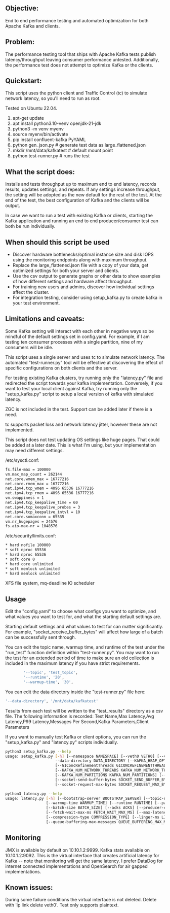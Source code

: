 
## Objective:
End to end performance testing and automated optimization for both Apache Kafka and clients.

## Problem: 
The performance testing tool that ships with Apache Kafka tests publish latency/throughput leaving consumer performance untested.  Additionally, the performance test does not attempt to optimize Kafka or the clients.

## Quickstart:
This script uses the python client and Traffic Control (tc) to simulate network latency, so you'll need to run as root.

Tested on Ubuntu 22.04.

1. apt-get update
2. apt install python3.10-venv openjdk-21-jdk
3. python3 -m venv myenv
4. source myenv/bin/activate
5. pip install confluent-kafka PyYAML
6. python gen_json.py  # generate test data as large_flattened.json
7. mkdir /mnt/data/kafkatest # default mount point
8. python test-runner.py  # runs the test

## What the script does:
Installs and tests throughput up to maximum end to end latency, records results, updates settings, and repeats.  If any settings increase throughput, the setting will be adopted as the new default for the rest of the test.  At the end of the test, the best configuration of Kafka and the clients will be output.

In case we want to run a test with existing Kafka or clients, starting the Kafka application and running an end to end producer/consumer test can both be run individually.

## When should this script be used
* Discover hardware bottlenecks/optimal instance size and disk IOPS using the monitoring endpoints along with maximum throughput.
* Replace the large_flattened.json file with a copy of your data, get optimized settings for both your server and clients.
* Use the csv output to generate graphs or other data to show examples of how different settings and hardware affect throughput.
* For training new users and admins, discover how individual settings affect the cluster.
* For integration testing, consider using setup_kafka.py to create kafka in your test environment.


## Limitations and caveats:
Some Kafka setting will interact with each other in negative ways so be mindful of the default settings set in config.yaml.  For example, if I am testing ten consumer processes with a single partition, nine of my consumers will be idle.

This script uses a single server and uses tc to simulate network latency. The automated "test-runner.py" tool will be effective at discovering the effect of specific configurations on both clients and the server.

For testing existing Kafka clusters, try running only the "latency.py" file and redirected the script towards your kafka implementation.  Conversely, if you want to test your local client against Kafka, try running only the "setup_kafka.py" script to setup a local version of kafka with simulated latency.

ZGC is not included in the test.  Support can be added later if there is a need.

tc supports packet loss and network latency jitter, however these are not implemented. 

This script does not test updating OS settings like huge pages. That could be added at a later date.  This is what I'm using, but your implementation may need different settings.

/etc/sysctl.conf:
```bash
fs.file-max = 100000
vm.max_map_count = 262144
net.core.wmem_max = 16777216
net.core.rmem_max = 16777216
net.ipv4.tcp_wmem = 4096 65536 16777216
net.ipv4.tcp_rmem = 4096 65536 16777216
vm.swappiness = 1
net.ipv4.tcp_keepalive_time = 60
net.ipv4.tcp_keepalive_probes = 3
net.ipv4.tcp_keepalive_intvl = 10
net.core.somaxconn = 65535
vm.nr_hugepages = 24576
fs.aio-max-nr = 1048576
```

/etc/security/limits.conf:
```bash
* hard nofile 100000
* soft nproc 65536
* hard nproc 65536
* soft core 0
* hard core unlimited
* soft memlock unlimited
* hard memlock unlimited
```

XFS file system, mq-deadline IO scheduler


## Usage
Edit the "config.yaml" to choose what configs you want to optimize, and what values you want to test for, and what the starting default settings are.

Starting default settings and what values to test for can matter significantly.  For example, "socket_receive_buffer_bytes" will affect how large of a batch can be successfully sent through.

You can edit the topic name, warmup time, and runtime of the test under the "run_test" function definition within "test-runner.py".  You may want to run the test for an extended period of time to make sure an old collection is included in the maximum latency if you have strict requirements.

```bash
        '--topic', 'test_topic',
        '--runtime', '20',
        '--warmup-time', '30',
```

You can edit the data directory inside the "test-runner.py" file here:

```bash
'--data-directory', '/mnt/data/kafkatest'
```

Tesults from each test will be written to the "test_results" directory as a csv file.  The following information is recorded: Test Name,Max Latency,Avg Latency,P99 Latency,Messages Per Second,Kafka Parameters,Client Parameters

If you want to manually test Kafka or client options, you can run the "setup_kafka.py" and "latency.py" scripts individually.
```bash
python3 setup_kafka.py --help
usage: setup_kafka.py [-h] [--namespace NAMESPACE] [--veth0 VETH0] [--veth1 VETH1] [--host_ip HOST_IP] [--ns_ip NS_IP] [--latency LATENCY]
                      --data-directory DATA_DIRECTORY [--KAFKA_HEAP_OPTS KAFKA_HEAP_OPTS] [--MaxGCPauseMillis MAXGCPAUSEMILLIS]
                      [--G1ConcRefinementThreads G1CONCREFINEMENTTHREADS] [--G1ParallelGCThreads G1PARALLELGCTHREADS]
                      [--KAFKA_NUM_NETWORK_THREADS KAFKA_NUM_NETWORK_THREADS] [--KAFKA_NUM_IO_THREADS KAFKA_NUM_IO_THREADS]
                      [--KAFKA_NUM_PARTITIONS KAFKA_NUM_PARTITIONS] [--kafka_port KAFKA_PORT]
                      [--socket-send-buffer-bytes SOCKET_SEND_BUFFER_BYTES] [--socket-receive-buffer-bytes SOCKET_RECEIVE_BUFFER_BYTES]
                      [--socket-request-max-bytes SOCKET_REQUEST_MAX_BYTES]
```
```bash
python3 latency.py --help
usage: latency.py [-h] [--bootstrap-server BOOTSTRAP_SERVER] [--topic-name TOPIC_NAME] [--num-messages NUM_MESSAGES]
                  [--warmup-time WARMUP_TIME] [--runtime RUNTIME] [--partitions PARTITIONS] [--replication-factor REPLICATION_FACTOR]
                  [--batch-size BATCH_SIZE] [--acks ACKS] [--producer-count PRODUCER_COUNT] [--consumer-count CONSUMER_COUNT]
                  [--fetch-wait-max-ms FETCH_WAIT_MAX_MS] [--max-latency MAX_LATENCY] [--max-in-flight-messages MAX_IN_FLIGHT_MESSAGES]
                  [--compression-type COMPRESSION_TYPE] [--linger-ms LINGER_MS]
                  [--queue-buffering-max-messages QUEUE_BUFFERING_MAX_MESSAGES] --payload-file PAYLOAD_FILE
```

## Monitoring
JMX is available by default on 10.10.1.2:9999.  Kafka stats available on 10.10.1.2:9092.  This is the virtual interface that creates artificial latency for Kafka --  note that monitoring will get the same latency. I prefer DataDog for internet connected implementations and OpenSearch for air gapped implementations.

## Known issues:
During some failure conditions the virtual interface is not deleted.  Delete with 'ip link delete veth0'.
Test only supports plaintext.

